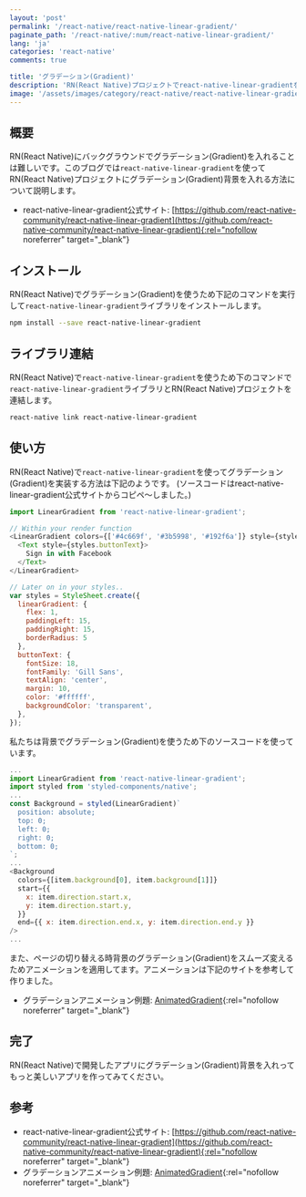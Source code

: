 ```yaml
---
layout: 'post'
permalink: '/react-native/react-native-linear-gradient/'
paginate_path: '/react-native/:num/react-native-linear-gradient/'
lang: 'ja'
categories: 'react-native'
comments: true

title: 'グラデーション(Gradient)'
description: 'RN(React Native)プロジェクトでreact-native-linear-gradientを使ってグラデーション(Gradient)バックグラウンド(background)を作ってみましょう。'
image: '/assets/images/category/react-native/react-native-linear-gradient.png'
---
```



## 概要
RN(React Native)にバックグラウンドでグラデーション(Gradient)を入れることは難しいです。このブログでは```react-native-linear-gradient```を使ってRN(React Native)プロジェクトにグラデーション(Gradient)背景を入れる方法について説明します。

- react-native-linear-gradient公式サイト: [https://github.com/react-native-community/react-native-linear-gradient](https://github.com/react-native-community/react-native-linear-gradient){:rel="nofollow noreferrer" target="_blank"}

## インストール
RN(React Native)でグラデーション(Gradient)を使うため下記のコマンドを実行して```react-native-linear-gradient```ライブラリをインストールします。

```bash
npm install --save react-native-linear-gradient
```

## ライブラリ連結
RN(React Native)で```react-native-linear-gradient```を使うため下のコマンドで```react-native-linear-gradient```ライブラリとRN(React Native)プロジェクトを連結します。

```bash
react-native link react-native-linear-gradient
```

## 使い方
RN(React Native)で```react-native-linear-gradient```を使ってグラデーション(Gradient)を実装する方法は下記のようです。 (ソースコードはreact-native-linear-gradient公式サイトからコピペ〜しました。)

```js
import LinearGradient from 'react-native-linear-gradient';

// Within your render function
<LinearGradient colors={['#4c669f', '#3b5998', '#192f6a']} style={styles.linearGradient}>
  <Text style={styles.buttonText}>
    Sign in with Facebook
  </Text>
</LinearGradient>

// Later on in your styles..
var styles = StyleSheet.create({
  linearGradient: {
    flex: 1,
    paddingLeft: 15,
    paddingRight: 15,
    borderRadius: 5
  },
  buttonText: {
    fontSize: 18,
    fontFamily: 'Gill Sans',
    textAlign: 'center',
    margin: 10,
    color: '#ffffff',
    backgroundColor: 'transparent',
  },
});
```

私たちは背景でグラデーション(Gradient)を使うため下のソースコードを使っています。

```js
...
import LinearGradient from 'react-native-linear-gradient';
import styled from 'styled-components/native';
...
const Background = styled(LinearGradient)`
  position: absolute;
  top: 0;
  left: 0;
  right: 0;
  bottom: 0;
`;
...
<Background
  colors={[item.background[0], item.background[1]]}
  start={{
    x: item.direction.start.x,
    y: item.direction.start.y,
  }}
  end={{ x: item.direction.end.x, y: item.direction.end.y }}
/>
...
```

また、ページの切り替える時背景のグラデーション(Gradient)をスムーズ変えるためアニメーションを適用してます。アニメーションは下記のサイトを参考して作りました。

- グラデーションアニメーション例題: [AnimatedGradient](https://github.com/dslounge/rn-animated-gradient-example/tree/master/src/ColorExample/AnimatedGradient){:rel="nofollow noreferrer" target="_blank"}


## 完了
RN(React Native)で開発したアプリにグラデーション(Gradient)背景を入れってもっと美しいアプリを作ってみてください。


## 参考
- react-native-linear-gradient公式サイト: [https://github.com/react-native-community/react-native-linear-gradient](https://github.com/react-native-community/react-native-linear-gradient){:rel="nofollow noreferrer" target="_blank"}
- グラデーションアニメーション例題: [AnimatedGradient](https://github.com/dslounge/rn-animated-gradient-example/tree/master/src/ColorExample/AnimatedGradient){:rel="nofollow noreferrer" target="_blank"}